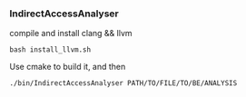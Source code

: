### IndirectAccessAnalyser
compile and install clang && llvm
```shell
bash install_llvm.sh
```


Use cmake to build it, and then 
```shell
./bin/IndirectAccessAnalyser PATH/TO/FILE/TO/BE/ANALYSIS
```